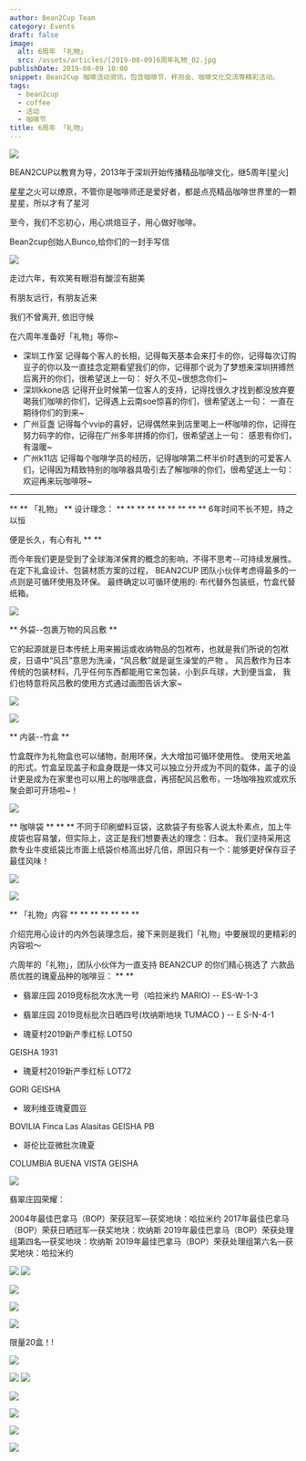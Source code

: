 ```yaml
---
author: Bean2Cup Team
category: Events
draft: false
image:
  alt: 6周年 「礼物」
  src: /assets/articles/[2019-08-09]6周年礼物_02.jpg
publishDate: 2019-08-09 10:00
snippet: Bean2Cup 咖啡活动资讯，包含咖啡节、杯测会、咖啡文化交流等精彩活动。
tags:
  - bean2cup
  - coffee
  - 活动
  - 咖啡节
title: 6周年 「礼物」
---
```


![](/assets/articles/[2019-08-09]6周年礼物_03.jpg)

BEAN2CUP以教育为导，2013年于深圳开始传播精品咖啡文化，继5周年[星火]

星星之火可以燎原，不管你是咖啡师还是爱好者，都是点亮精品咖啡世界里的一颗星星，所以才有了星河

至今，我们不忘初心，用心烘焙豆子，用心做好咖啡。

Bean2cup创始人Bunco,给你们的一封手写信

![](/assets/articles/[2019-08-09]6周年礼物_04.jpg)

走过六年，有欢笑有眼泪有酸涩有甜美

有朋友远行，有朋友近来

我们不曾离开, 依旧守候

在六周年准备好「礼物」等你~

- 深圳工作室 记得每个客人的长相，记得每天基本会来打卡的你，记得每次订购豆子的你以及一直挂念定期看望我们的你，记得那个说为了梦想来深圳拼搏然后离开的你们，很希望送上一句： 好久不见~很想念你们~
- 深圳kkone店 记得开业时候第一位客人的支持，记得找很久才找到都没放弃要喝我们咖啡的你们，记得遇上云南soe惊喜的你们，很希望送上一句： 一直在期待你们的到来~
- 广州豆盏 记得每个vvip的喜好，记得偶然来到店里喝上一杯咖啡的你，记得在努力码字的你，记得在广州多年拼搏的你们，很希望送上一句： 感恩有你们，有温暖~
- 广州k11店 记得每个咖啡学员的经历，记得咖啡第二杯半价时遇到的可爱客人们，记得因为精致特别的咖啡器具吸引去了解咖啡的你们，很希望送上一句： 欢迎再来玩咖啡呀~

---

\*\* ** 「礼物」 ** 设计理念： \*\* \*\* \*\* \*\* \*\* \*\* \*\* \*\* \*\* 6年时间不长不短，持之以恒

便是长久，有心有礼 \*\* \*\*

而今年我们更是受到了全球海洋保育的概念的影响，不得不思考--可持续发展性。在定下礼盒设计、包装材质方案的过程， BEAN2CUP
团队小伙伴考虑得最多的一点则是可循环使用及环保。 最终确定以可循环使用的: 布代替外包装纸，竹盒代替纸箱。

![](/assets/articles/[2019-08-09]6周年礼物_05.jpg)

** 外袋--包裹万物的风吕敷 **

它的起源就是日本传统上用来搬运或收纳物品的包袱布，也就是我们所说的包袱皮，日语中“风吕”意思为洗澡，“风吕敷”就是诞生澡堂的产物 。
风吕敷作为日本传统的包装材料，几乎任何东西都能用它来包装，小到乒乓球，大到便当盒， 我们也特意将风吕敷的使用方式通过画图告诉大家~

![](/assets/articles/[2019-08-09]6周年礼物_06.jpg)

![](/assets/articles/[2019-08-09]6周年礼物_07.jpg)

** 内装--竹盒 **

竹盒既作为礼物盒也可以储物，耐用环保，大大增加可循环使用性。
使用天地盖的形式，竹盒呈现盖子和盒身既是一体又可以独立分开成为不同的载体，盖子的设计更是成为在家里也可以用上的咖啡底盘，再搭配风吕敷布，一场咖啡独欢或欢乐聚会即可开场啦~！

![](/assets/articles/[2019-08-09]6周年礼物_08.jpg)

** 咖啡袋 ** \*\* \*\* 不同于印刷塑料豆袋，这款袋子有些客人说太朴素点，加上牛皮袋也容易皱，但实际上，这正是我们想要表达的理念：归本。
我们坚持采用这款专业牛皮纸袋比市面上纸袋价格高出好几倍，原因只有一个：能够更好保存豆子最佳风味！

![](/assets/articles/[2019-08-09]6周年礼物_09.jpg)

![](/assets/articles/[2019-08-09]6周年礼物_10.jpg)

** 「礼物」内容 ** \*\* \*\* \*\* \*\* \*\* \*\*

介绍完用心设计的内外包装理念后，接下来则是我们「礼物」中要展现的更精彩的内容啦～

六周年的「礼物」，团队小伙伴为一直支持 BEAN2CUP 的你们精心挑选了 六款品质优胜的瑰夏品种的咖啡豆： \*\*
\*\*

- 翡翠庄园 2019竞标批次水洗一号（哈拉米约 MARIO) -- ES-W-1-3

- 翡翠庄园 2019竞标批次日晒四号(坎纳斯地块 TUMACO ) -- E S-N-4-1

- 瑰夏村2019新产季红标 LOT50

GEISHA 1931

- 瑰夏村2019新产季红标 LOT72

GORI GEISHA

- 玻利维亚瑰夏圆豆

BOVILIA Finca Las Alasitas GEISHA PB

- 哥伦比亚微批次瑰夏

COLUMBIA BUENA VISTA GEISHA

![](/assets/articles/[2019-08-09]6周年礼物_11.jpg)

翡翠庄园荣耀：

2004年最佳巴拿马（BOP）荣获冠军—获奖地块：哈拉米约 2017年最佳巴拿马（BOP）荣获日晒冠军—获奖地块：坎纳斯
2019年最佳巴拿马（BOP）荣获处理组第四名—获奖地块：坎纳斯 2019年最佳巴拿马（BOP）荣获处理组第六名—获奖地块：哈拉米约

![](/assets/articles/[2019-08-09]6周年礼物_12.jpg)
![](/assets/articles/[2019-08-09]6周年礼物_13.jpg)

![](/assets/articles/[2019-08-09]6周年礼物_14.jpg)

![](/assets/articles/[2019-08-09]6周年礼物_15.jpg)

![](/assets/articles/[2019-08-09]6周年礼物_16.jpg)

限量20盒！!

![](/assets/articles/[2019-08-09]6周年礼物_17.jpg)

![](/assets/articles/[2020-12-17]深圳哥伦比亚amp墨西哥杯测会_06.jpg)
![](/assets/articles/[2019-08-09]6周年礼物_19.jpg)

![](/assets/articles/[2019-08-09]6周年礼物_20.jpg)

![](/assets/articles/[2019-08-09]6周年礼物_21.jpg)

![](/assets/articles/[2019-08-09]6周年礼物_22.jpg)

![](/assets/articles/[2019-08-09]6周年礼物_23.jpg)

